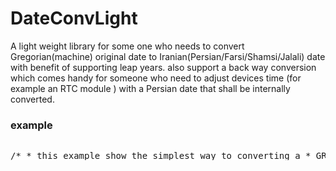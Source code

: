 # DateConvLight
A light weight library for some one who needs to convert Gregorian(machine) 
original date to Iranian(Persian/Farsi/Shamsi/Jalali) date with benefit of supporting leap years.
also support a back way conversion which comes handy for someone who need to adjust
devices time (for example an RTC module <DS1307>) with a Persian date that shall be internally converted.

<h3> example </h3>
<pre>
	<div style="float: left; white-space: pre; line-height: 1; background: #FFFFFF;"><span class="sc1">/* * this example show the simplest way to converting a * GREGORIAN Date in format of YYYY/M/D (ex.2010/2/20) * to its SHAMSI equivalent. check library root folder for more * informations. */</span> <span class="sc9">#include "DateConvL.h" </span> <span class="sc16">uint16_t</span> <span class="sc11">current_year</span><span class="sc10">,</span> <span class="sc11">current_month</span><span class="sc10">,</span> <span class="sc11">current_day</span><span class="sc10">;</span> <span class="sc11">DateConvL</span> <span class="sc11">dateC</span><span class="sc10">;</span> <span class="sc16">void</span> <span class="sc11">setup</span><span class="sc10">()</span> <span class="sc10">{</span> <span class="sc11">Serial</span><span class="sc10">.</span><span class="sc11">begin</span><span class="sc10">(</span><span class="sc4">9600</span><span class="sc10">);</span> <span class="sc11">SetCurrentDate</span><span class="sc10">();</span> <span class="sc11">dateC</span><span class="sc10">.</span><span class="sc11">ToShamsi</span><span class="sc10">(</span><span class="sc11">current_year</span><span class="sc10">,</span><span class="sc11">current_month</span><span class="sc10">,</span><span class="sc11">current_day</span><span class="sc10">);</span> <span class="sc2">// converts global values of date and stores them to dateC </span> <span class="sc11">Serial</span><span class="sc10">.</span><span class="sc11">print</span><span class="sc10">(</span><span class="sc11">dateC</span><span class="sc10">.</span><span class="sc11">global_year</span><span class="sc10">,</span> <span class="sc11">DEC</span><span class="sc10">);</span> <span class="sc11">Serial</span><span class="sc10">.</span><span class="sc11">print</span><span class="sc10">(</span><span class="sc7">'/'</span><span class="sc10">);</span> <span class="sc11">Serial</span><span class="sc10">.</span><span class="sc11">print</span><span class="sc10">(</span><span class="sc11">dateC</span><span class="sc10">.</span><span class="sc11">global_month</span><span class="sc10">,</span> <span class="sc11">DEC</span><span class="sc10">);</span> <span class="sc11">Serial</span><span class="sc10">.</span><span class="sc11">print</span><span class="sc10">(</span><span class="sc7">'/'</span><span class="sc10">);</span> <span class="sc11">Serial</span><span class="sc10">.</span><span class="sc11">print</span><span class="sc10">(</span><span class="sc11">dateC</span><span class="sc10">.</span><span class="sc11">global_day</span><span class="sc10">,</span> <span class="sc11">DEC</span><span class="sc10">);</span> <span class="sc11">Serial</span><span class="sc10">.</span><span class="sc11">println</span><span class="sc10">();</span> <span class="sc10">}</span> <span class="sc16">void</span> <span class="sc11">loop</span><span class="sc10">()</span> <span class="sc10">{}</span> <span class="sc1">/* * this function get current time and set date integers declared above * IT IS NOT A PART OF LIBRARY but used to display current shamsi date * come from : </span><span class="sc65">https://gist.github.com/djohnson001/6df673a8d7f8ac04246a</span><span class="sc1"> */</span> <span class="sc11">String</span> <span class="sc11">SetCurrentDate</span><span class="sc10">()</span> <span class="sc10">{</span> <span class="sc16">char</span> <span class="sc16">const</span> <span class="sc10">*</span><span class="sc11">date</span> <span class="sc10">=</span> <span class="sc11">__DATE__</span><span class="sc10">;</span> <span class="sc16">char</span> <span class="sc11">s_month</span><span class="sc10">[</span><span class="sc4">5</span><span class="sc10">];</span> <span class="sc16">int</span> <span class="sc11">_month</span><span class="sc10">,</span> <span class="sc11">_day</span><span class="sc10">,</span> <span class="sc11">_year</span><span class="sc10">;</span> <span class="sc16">static</span> <span class="sc16">const</span> <span class="sc16">char</span> <span class="sc11">month_names</span><span class="sc10">[]</span> <span class="sc10">=</span> <span class="sc6">"JanFebMarAprMayJunJulAugSepOctNovDec"</span><span class="sc10">;</span> <span class="sc11">sscanf</span><span class="sc10">(</span><span class="sc11">date</span><span class="sc10">,</span> <span class="sc6">"%s %d %d"</span><span class="sc10">,</span> <span class="sc11">s_month</span><span class="sc10">,</span> <span class="sc10">&amp;</span><span class="sc11">current_day</span><span class="sc10">,</span> <span class="sc10">&amp;</span><span class="sc11">current_year</span><span class="sc10">);</span> <span class="sc11">current_month</span> <span class="sc10">=</span> <span class="sc10">((</span><span class="sc11">strstr</span><span class="sc10">(</span><span class="sc11">month_names</span><span class="sc10">,</span> <span class="sc11">s_month</span><span class="sc10">)-</span><span class="sc11">month_names</span><span class="sc10">)/</span><span class="sc4">3</span><span class="sc10">)</span> <span class="sc10">+</span> <span class="sc4">1</span><span class="sc10">;</span> <span class="sc10">}</span></div>
</pre>
